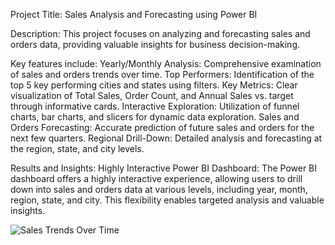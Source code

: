 Project Title: Sales Analysis and Forecasting using Power BI 

Description:
This project focuses on analyzing and forecasting sales and orders data, providing valuable insights for business decision-making. 

Key features include:
Yearly/Monthly Analysis: Comprehensive examination of sales and orders trends over time.
Top Performers: Identification of the top 5 key performing cities and states using filters.
Key Metrics: Clear visualization of Total Sales, Order Count, and Annual Sales vs. target through informative cards.
Interactive Exploration: Utilization of funnel charts, bar charts, and slicers for dynamic data exploration.
Sales and Orders Forecasting: Accurate prediction of future sales and orders for the next few quarters.
Regional Drill-Down: Detailed analysis and forecasting at the region, state, and city levels.


Results and Insights:
Highly Interactive Power BI Dashboard: The Power BI dashboard offers a highly interactive experience, allowing users to drill down into sales and orders data at various levels, including year, month, region, state, and city. This flexibility enables targeted analysis and valuable insights.

![Sales Trends Over Time](SalesDashboard.png)
